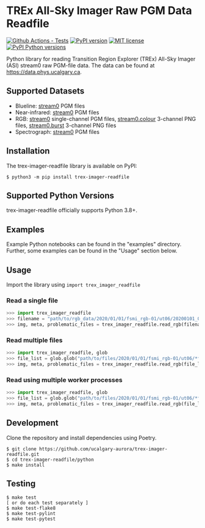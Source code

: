 # TREx All-Sky Imager Raw PGM Data Readfile

[![Github Actions - Tests](https://github.com/ucalgary-aurora/trex-imager-readfile/workflows/tests/badge.svg)](https://github.com/ucalgary-aurora/trex-imager-readfile/actions?query=workflow%3Atests)
[![PyPI version](https://img.shields.io/pypi/v/trex-imager-readfile.svg)](https://pypi.python.org/pypi/trex-imager-readfile/)
[![MIT license](https://img.shields.io/badge/License-MIT-blue.svg)](https://lbesson.mit-license.org/)
[![PyPI Python versions](https://img.shields.io/badge/python-3.8%20%7C%203.8%20%7C%203.9%20%7C%203.10%20%7C%203.11-blue)](https://pypi.python.org/pypi/trex-imager-readfile/)

Python library for reading Transition Region Explorer (TREx) All-Sky Imager (ASI) stream0 raw PGM-file data. The data can be found at https://data.phys.ucalgary.ca.

## Supported Datasets

- Blueline: [stream0](https://data.phys.ucalgary.ca/sort_by_project/TREx/blueline/stream0) PGM files
- Near-infrared: [stream0](https://data.phys.ucalgary.ca/sort_by_project/TREx/NIR/stream0) PGM files
- RGB: [stream0](https://data.phys.ucalgary.ca/sort_by_project/TREx/RGB/stream0) single-channel PGM files, [stream0.colour](https://data.phys.ucalgary.ca/sort_by_project/TREx/RGB/stream0.colour) 3-channel PNG files, [stream0.burst](https://data.phys.ucalgary.ca/sort_by_project/TREx/RGB/stream0.burst) 3-channel PNG files
- Spectrograph: [stream0](https://data.phys.ucalgary.ca/sort_by_project/TREx/spectrograph/stream0) PGM files

## Installation

The trex-imager-readfile library is available on PyPI:

```console
$ python3 -m pip install trex-imager-readfile
```

## Supported Python Versions

trex-imager-readfile officially supports Python 3.8+.

## Examples

Example Python notebooks can be found in the "examples" directory. Further, some examples can be found in the "Usage" section below.

## Usage

Import the library using `import trex_imager_readfile`

### Read a single file

```python
>>> import trex_imager_readfile
>>> filename = "path/to/rgb_data/2020/01/01/fsmi_rgb-01/ut06/20200101_0600_fsmi_rgb-01_full.pgm.gz"
>>> img, meta, problematic_files = trex_imager_readfile.read_rgb(filename)
```

### Read multiple files

```python
>>> import trex_imager_readfile, glob
>>> file_list = glob.glob("path/to/files/2020/01/01/fsmi_rgb-01/ut06/*full.pgm*")
>>> img, meta, problematic_files = trex_imager_readfile.read_rgb(file_list)
```

### Read using multiple worker processes

```python
>>> import trex_imager_readfile, glob
>>> file_list = glob.glob("path/to/files/2020/01/01/fsmi_rgb-01/ut06/*full.pgm*")
>>> img, meta, problematic_files = trex_imager_readfile.read_rgb(file_list, workers=4)
```

## Development

Clone the repository and install dependencies using Poetry.

```console
$ git clone https://github.com/ucalgary-aurora/trex-imager-readfile.git
$ cd trex-imager-readfile/python
$ make install
```

## Testing

```console
$ make test
[ or do each test separately ]
$ make test-flake8
$ make test-pylint
$ make test-pytest
```

